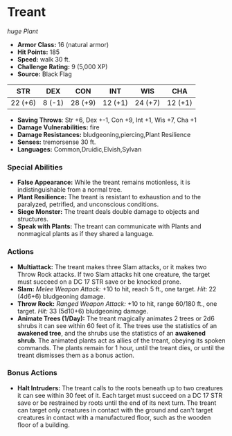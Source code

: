 # Treant

*huge* *Plant*

- **Armor Class:** 16 (natural armor)
- **Hit Points:** 185 
- **Speed:** walk 30 ft.
- **Challenge Rating:** 9 (5,000 XP)
- **Source:** Black Flag

| STR | DEX | CON | INT | WIS | CHA |
| --- | --- | --- | --- | --- | --- |
| 22 (+6) | 8 (-1) | 28 (+9) | 12 (+1) | 24 (+7) | 12 (+1) |

- **Saving Throws**: Str +6, Dex +-1, Con +9, Int +1, Wis +7, Cha +1
- **Damage Vulnerabilities:** fire
- **Damage Resistances:** bludgeoning,piercing,Plant Resilience
- **Senses:** tremorsense 30 ft.
- **Languages:** Common,Druidic,Elvish,Sylvan

### Special Abilities

- **False Appearance:** While the treant remains motionless, it is indistinguishable from a normal tree.
- **Plant Resilience:** The treant is resistant to exhaustion and to the paralyzed, petrified, and unconscious conditions.
- **Siege Monster:** The treant deals double damage to objects and structures.
- **Speak with Plants:** The treant can communicate with Plants and nonmagical plants as if they shared a language.

### Actions

- **Multiattack:** The treant makes three Slam attacks, or it makes two Throw Rock attacks. If two Slam attacks hit one creature, the target must succeed on a DC 17 STR save or be knocked prone.
- **Slam:** _Melee Weapon Attack:_ +10 to hit, reach 5 ft., one target. _Hit:_ 22 (4d6+6) bludgeoning damage.
- **Throw Rock:** _Ranged Weapon Attack:_ +10 to hit, range 60/180 ft., one target. _Hit:_ 33 (5d10+6) bludgeoning damage.
- **Animate Trees (1/Day):** The treant magically animates 2 trees or 2d6 shrubs it can see within 60 feet of it. The trees use the statistics of an **awakened tree**, and the shrubs use the statistics of an **awakened shrub**. The animated plants act as allies of the treant, obeying its spoken commands. The plants remain for 1 hour, until the treant dies, or until the treant dismisses them as a bonus action.

### Bonus Actions

- **Halt Intruders:** The treant calls to the roots beneath up to two creatures it can see within 30 feet of it. Each target must succeed on a DC 17 STR save or be restrained by roots until the end of its next turn. The treant can target only creatures in contact with the ground and can't target creatures in contact with a manufactured floor, such as the wooden floor of a building.
